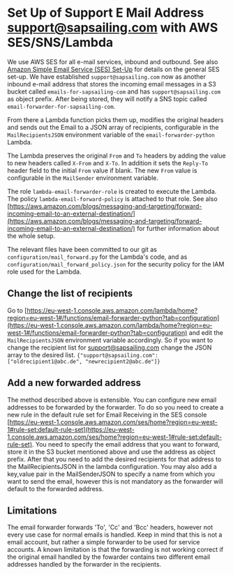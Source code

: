 # Set Up of Support E Mail Address support@sapsailing.com with AWS SES/SNS/Lambda

We use AWS SES for all e-mail services, inbound and outbound. See also [Amazon Simple Email Service (SES) Set-Up](wiki/info/landscape/mail-relaying) for details on the general SES set-up. We have established ``support@sapsailing.com`` now as another inbound e-mail address that stores the incoming email messages in a S3 bucket called ``emails-for-sapsailing-com`` and has ``support@sapsailing.com`` as object prefix. After being stored, they will notify a SNS topic called ``email-forwarder-for-sapsailing-com``. 

From there a Lambda function picks them up, modifies the original headers and sends out the Email to a JSON array of recipients, configurable in the ``MailRecipientsJSON`` environment variable of the ``email-forwarder-python`` Lambda.

The Lambda preserves the original ``From`` and ``To`` headers by adding the value to new headers called ``X-From`` and ``X-To``. In addition it sets the ``Reply-To`` header field to the initial ``From`` value if blank. The new ``From`` value is configurable in the ``MailSender`` environment variable.

The role ``lambda-email-forwarder-role`` is created to execute the Lambda. The policy ``lambda-email-forward-policy`` is attached to that role. See also [https://aws.amazon.com/blogs/messaging-and-targeting/forward-incoming-email-to-an-external-destination/](https://aws.amazon.com/blogs/messaging-and-targeting/forward-incoming-email-to-an-external-destination/) for further information about the whole setup.

The relevant files have been committed to our git as ``configuration/mail_forward.py`` for the Lambda's code, and as ``configuration/mail_forward_policy.json`` for the security policy for the IAM role used for the Lambda.

## Change the list of recipients
Go to [https://eu-west-1.console.aws.amazon.com/lambda/home?region=eu-west-1#/functions/email-forwarder-python?tab=configuration](https://eu-west-1.console.aws.amazon.com/lambda/home?region=eu-west-1#/functions/email-forwarder-python?tab=configuration) and edit the ``MailRecipientsJSON`` environment variable accordingly. So if you want to change the recipient list for support@sapsailing.com change the JSON array to the desired list.
``{"support@sapsailing.com": ["oldrecipient1@abc.de", "newrecipient2@abc.de"]}``

## Add a new forwarded address
The method described above is extensible. You can configure new email addresses to be forwarded by the forwarder. To do so you need to create a new rule in the default rule set for Email Receiving in the SES console [https://eu-west-1.console.aws.amazon.com/ses/home?region=eu-west-1#rule-set:default-rule-set](https://eu-west-1.console.aws.amazon.com/ses/home?region=eu-west-1#rule-set:default-rule-set). You need to specify the email address that you want to forward, store it in the S3 bucket mentioned above and use the address as object prefix. After that you need to add the desired recipients for that address to the MailRecipientsJSON in the lambda configuration. You may also add a key,value pair in the MailSenderJSON to specify a name from which you want to send the email, however this is not mandatory as the forwarder will default to the forwarded address. 

## Limitations
The email forwarder forwards 'To', 'Cc' and 'Bcc' headers, however not every use case for normal emails is handled. Keep in mind that this is not a email account, but rather a simple forwarder to be used for service accounts. 
A known limitation is that the forwarding is not working correct if the original email handled by the fowarder contains two different email addresses handled by the forwarder in the recipients. 
